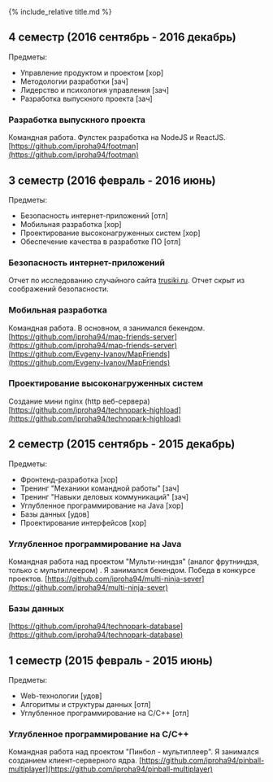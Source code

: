 {% include_relative title.md %}

## 4 семестр (2016 сентябрь - 2016 декабрь)

Предметы:
* Управление продуктом и проектом [хор]  
* Методологии разработки [зач]  
* Лидерство и психология управления [зач]  
* Разработка выпускного проекта [зач]  

### Разработка выпускного проекта  
Командная работа. Фулстек разработка на NodeJS и ReactJS. 
[https://github.com/iproha94/footman](https://github.com/iproha94/footman)


## 3 семестр (2016 февраль - 2016 июнь)

Предметы:
* Безопасность интернет-приложений [отл]
* Мобильная разработка [хор]
* Проектирование высоконагруженных систем [хор]
* Обеспечение качества в разработке ПО [отл]


### Безопасность интернет-приложений  
Отчет по исследованию случайного сайта [trusiki.ru](trusiki.ru).
Отчет скрыт из соображений безопасности.

### Мобильная разработка  
Командная работа. В основном, я занимался бекендом. 
[https://github.com/iproha94/map-friends-server](https://github.com/iproha94/map-friends-server)
[https://github.com/Evgeny-Ivanov/MapFriends](https://github.com/Evgeny-Ivanov/MapFriends)

### Проектирование высоконагруженных систем  
Создание мини nginx (http веб-сервера) [https://github.com/iproha94/technopark-highload](https://github.com/iproha94/technopark-highload)  


## 2 семестр (2015 сентябрь - 2015 декабрь)

Предметы:
* Фронтенд-разработка [хор]  
* Тренинг "Механики командной работы" [зач]  
* Тренинг "Навыки деловых коммуникаций" [зач] 
* Углубленное программирование на Java [хор]
* Базы данных [удов]
* Проектирование интерфейсов [хор]

### Углубленное программирование на Java  
Командная работа над проектом "Мульти-ниндзя" (аналог фрутниндзя, только с мультиплеером) . Я занимался бекендом. Победа в конкурсе проектов. 
[https://github.com/iproha94/multi-ninja-sever](https://github.com/iproha94/multi-ninja-sever)

### Базы данных
[https://github.com/iproha94/technopark-database](https://github.com/iproha94/technopark-database) 


## 1 семестр (2015 февраль - 2015 июнь)

Предметы:
* Web-технологии [удов]  
* Алгоритмы и структуры данных [отл]  
* Углубленное программирование на C/C++ [отл]

### Углубленное программирование на C/C++  
Командная работа над проектом "Пинбол - мультиплеер". Я занимался созданием клиент-серверного ядра. 
[https://github.com/iproha94/pinball-multiplayer](https://github.com/iproha94/pinball-multiplayer)
